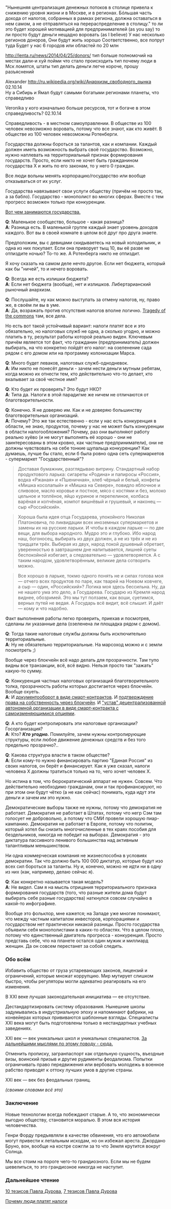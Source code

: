 "Нынешняя централизация денежных потоков в столице привела к снижению уровня жизни и в Москве, и в регионах. Бóльшая часть дохода от налогов, собранных в рамках региона, должна оставаться в нем самом, а не отправляться на перераспределение в столицу."
то ли это будет хорошей мотивацией для предпринимателей (as you say)
то ли просто будут деньги нещадно воровать (as I believe)
У нас несколько регионов доноров, Они будут жить хорошо
Соответственно, все попрут туда
Будет у нас 6 городов или областей по 20 млн

http://lenta.ru/news/2014/04/25/donors/
тип больше полномочий на местах дали-и хуй пойми что стало происходить
тип почему люди в Мск ломятся, штаты
тип делать деньги легче
короче, прошу разъяснений

Alexander
http://ru.wikipedia.org/wiki/Анархизм_свободного_рынка
02.10.14	
Ну а Сибирь и Ямал будут самыми богатыми регионами планеты, что справедливо

Veronika
у кого изначально больше ресурсов, тот и богаче
в этом справедливость?
02.10.14	


Справедливость - в местном самоуправлении. В обществе из 100 человек невозможно воровать, потому что все знают, как кто живёт. В обществе из 100 человек невозможны Ротенберги.

Государства должны бороться за талантов, как и компании. Каждый должен иметь возможность выбрать своё государство. Возможно, нужно наплевать на территориальный признак формирования государств. Просто, если никто не хочет быть гражданином государства X и жить по его законам, то у него 0 граждан.

Все люди вольны менять корпорацию/государство или вообще отказываться от их услуг.

Государства навязывают свои услуги обществу (причём не просто так, а за бабло). Государство - монополист во многих сферах. Вместе с тем прогресс возможен только при конкуренции.

[Вот чем занимаются государства.](https://vk.com/wall1_45610)

**Q**: Маленькое сообщество, большое - какая разница? <br>
**A**: Разница есть. В маленькой группе каждый знает уровень доходов каждого. Вот вы в своей комнате в целом всё друг про друга знаете.

Предположим, вы с девицами скидываетесь на новый холодильник, и одна из них покупает. Если она приворует тыщ 10, вы её разве не отпиздите ночью? То-то же. А Ротенберга никто не отпиздит.
	
Я хочу сказать на самом деле нечто другое. Если нет бюджета, который как бы "ничей", то и нечего воровать.
	

**Q**: Всегда же есть излишки бюджета? <br>
**A**: Если нет бюджета (вообще), нет и излишков. Либертарианский рыночный анархизм.


**Q**: Послушайте, ну как можно выступать за отмену налогов, ну, право же, в своём ли вы в уме. <br>
**A**: Да, возражать против отсутствия налогов вполне логично. [Tragedy of the commons](http://en.wikipedia.org/wiki/Tragedy_of_the_commons) там, все дела.

Но есть вот такой устойчивый вариант: налоги платят все и это обязательно, но налоговых служб не одна, а сколько угодно, и можно платить в ту, результат работы которой реально виден. Ключевым причём является тот факт, что гражданин (предприниматель) должен выбирать, на что конкретно пойдёт его налог: на озеленение сада рядом с его домом или на программу колонизации Марса. 

**Q**: Много будет леваков, налоговых служб-однодневок. <br>
**A**: Им никто не понесёт деньги - зачем нести деньги мутным ребятам, когда можно их отнести тем, кто действительно что-то делает, кто вкалывает за своё честное имя?

**Q**: Кто будет их проверять? Это будут НКО? <br>
**A**: Типа да. Налоги в этой парадигме же ничем не отличаются от благотворительности.
	
**Q**: Конечно. Я не доверяю им. Как и не доверяю большинству благотворительных организаций. <br>
**A**: Почему? Это же так естественно - если у нас есть конкуренция в области, не знаю, продуктов, почему у нас не может быть конкуренции в области налогообложения? Почему, раз они выполняют работу реально хуёво (и не могут выполнять её хорошо - они не заинтересованы в этом кровно, как частные предприниматели), они не должны чувствовать на себе тонкие щупальца конкуренции? Как думаешь, лучше бы стало, если б была ровно одна сеть супермаркетов - супермаркет "Государственный"?

> Доставая бумажник, разглядываю витрину. Стандартный набор продуктового ларька: сигареты «Родина» и папиросы «Россия», водка «Ржаная» и «Пшеничная», хлеб чёрный и белый, конфеты «Мишка косолапый» и «Мишка на Севере», повидло яблочное и сливовое, масло коровье и постное, мясо с костями и без, молоко цельное и топлёное, яйцо куриное и перепелиное, колбаса варёная и копчёная, компот вишнёвый и грушевый, и наконец — сыр «Российский».

> Хороша была идея отца Государева, упокойного Николая Платоновича, по ликвидации всех иноземных супермаркетов и замены их на русские ларьки. И чтобы в каждом ларьке — по две вещи, для выбора народного. Мудро это и глубоко. Ибо народ наш, богоносец, выбирать из двух должен, а не из трёх и не из тридцати трёх. Выбирая из двух, народ покой душевный обретает, уверенностью в завтрашнем дне напитывается, лишней суеты беспокойной избегает, а следовательно — удовлетворяется. А с таким народом, удовлетворённым, великие дела сотворить можно.

> Все хорошо в ларьке, токмо одного понять не и силах голова моя — отчего всех продуктов по паре, как тварей на Ноевом ковчеге, а сыр — один, «Российский»? Логика моя здесь бессильна. Ну, да не нашего ума это дело, а Государева. Государю из Кремля народ виднее, обозримей. Это мы тут ползаем, как воши, суетимся, верных путей не ведая. А Государь всё видит, всё слышит. И даёт — кому и что надобно.


Факт выполнения работы легко проверить, приехав и посмотрев, сделаны ли указанные дела (озеленена ли площадка рядом с домом).


**Q**: Тогда такие налоговые службы должны быть исключительно территориальные. <br>
**A**: Ну не обязательно территориальные. На марсоход можно и с земли посмотреть ;)

Вообще через блокчейн всё надо делать для прозрачности. Там тупо видны все транзакции, всё, всё видно. Нельзя просто так "зажать" какую-то сумму.


**Q**: Конкуренция частных налоговых организаций благотворительного толка, прозрачность работы которых достигается через блокчейн. Вообще охуеть. <br>
**A**: И [документооборот в виде смарт-контрактов](http://bitnovosti.com/2014/03/05/dacs/). И [подтверждение права на собственность через блокчейн](http://bitnovosti.com/2014/06/10/ponyatie-umnoi-sobstvennosti/). И ["устав" децентрализованной автономной организации в виде смарт-контракта с самоизменяющимися опциями](https://github.com/snordenstorm/wiki/wiki/%5BRussian%5D-White-Paper#%D0%94%D0%B5%D1%86%D0%B5%D0%BD%D1%82%D1%80%D0%B0%D0%BB%D0%B8%D0%B7%D0%BE%D0%B2%D0%B0%D0%BD%D0%BD%D1%8B%D0%B5-%D0%B0%D0%B2%D1%82%D0%BE%D0%BD%D0%BE%D0%BC%D0%BD%D1%8B%D0%B5-%D0%BE%D1%80%D0%B3%D0%B0%D0%BD%D0%B8%D0%B7%D0%B0%D1%86%D0%B8%D0%B8).

**Q**: А кто будет контролировать эти налоговые организации? Госорганизация? <br>
**A**: Кто? **_Кто угодно._** Помилуйте, зачем нужны контролирующие структуры, если любое движение денежных средств и без того предельно прозрачно?..

**Q**: Какова структура власти в таком обществе? <br>
**A**: Если кому-то нужно финансировать партию "Единая Россия" из своих налогов, он берёт и финансирует. Как я уже сказал, налоги человека X должны тратиться только на то, чего хочет человек Х. 

Но истина в том, что бюрократический аппарат не нужен. Совсем. Что действительно необходимо гражданам, они и так профинансируют, но при этом они будут чётко (а не как сейчас) понимать, куда идут эти деньги и зачем им это нужно.

Демократические выборы также не нужны, потому что демократия не работает. Демократия не работает в Штатах, потому что негр Сэм там голосует не добровольно, а потому что СМИ провели хорошую пиар-кампанию. Демократия не работает в Европе, потому что политик, который хотел бы снизить многочисленные в тех краях пособия для бездельников, никогда не победит на выборах. Демократия - это диктатура пассивного ленивого большинства над активным талантливым меньшинством.

Ни одна коммерческая компания не жизнеспособна в условиях демократии. Так что должно быть 100 000 диктатур, которые будут изо всех сил бороться за таланты. Ну и, конечно, можно не идти ни в одну из них (как, например, делаю сейчас я).

**Q**: Как конкретно называется такая модель? <br>
**A**: Не видел. Сам я на мысль отрицания территориального признака формирования государств (того, что разные жители дома будут выбирать себе разные государства) наткнулся совсем случайно в какой-то инфографике.

Вообще это фольклор, мне кажется; на Западе уже многие понимают, что между частным капиталом инвесторов, корпорациями и государством нет практически никакой разницы. Просто государства объявили себя монополистами в каких-то областях. Что в целом плохо, потому что единственный двигатель прогресса - конкуренция. Просто представь себе, что на планете остался один мужик и миллиард женщин. Да он совсем перестанет за собой следить.

### Обо всём

Избавить общество от груза устаревающих законов, лицензий и ограничений, которые множат коррупцию. Мир мутирует слишком быстро, чтобы регуляторы могли адекватно реагировать на его изменения.

В XXI веке лучшая законодательная инициатива — ее отсутствие.

Дестандартизировать систему образования. Нынешние школы задумывались в индустриальную эпоху и напоминают фабрики, на конвейерах которых прививаются шаблонные взгляды. Специалисты XXI века могут быть подготовлены только в нестандартных учебных заведениях.

XXI век — век уникальных школ и уникальных специалистов. [За дальнейшими мыслями по этому поводу - сюда.](http://slon.ru/ipad/7_elementov_sistemy_obrazovaniya_xxi_veka-786760.xhtml)


Отменить прописку, загранпаспорт как отдельную сущность, въездные визы, воинский призыв и другие рудименты феодализма. Попытки ограничивать право передвижения или вербовать молодежь в военное рабство приводят к оттоку лучших умов в другие страны.

XXI век — век без феодальных границ.

*(своими словами всё это)*

### Заключение

Новые технологии всегда побеждают старые. А то, что экономически выгодно обществу, становится моралью. В этом вся история человечества.

Генри Форду предъявляли в качестве обвинения, что его автомобили могут привести к летальным исходам, но он избежал ареста. Джордано Бруно, вон, вообще на костре сожгли за то что Земля крутится вокруг Солнца.

Мы все стоим на пороге чего-то грандиозного. Если мы не будем шевелиться, то это грандиозное никогда не наступит.

### Дальнейшее чтение

[10 тезисов Павла Дурова](http://www.afisha.ru/article/pavel-durov-vkontakte/), [7 тезисов Павла Дурова](https://vk.com/id1?w=wall1_45626)

[Почему люди платят налоги](http://ilyabirman.ru/meanwhile/all/why-people-pay-taxes/)